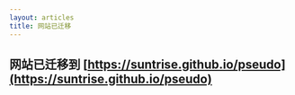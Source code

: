 ```yaml
---
layout: articles
title: 网站已迁移
---
```


## 网站已迁移到 [https://suntrise.github.io/pseudo](https://suntrise.github.io/pseudo)
